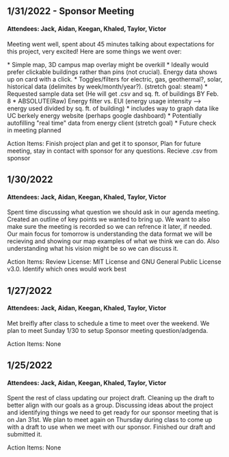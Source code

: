 ## 1/31/2022 - Sponsor Meeting
#### Attendees: Jack, Aidan, Keegan, Khaled, Taylor, Victor
<p>
  Meeting went well, spent about 45 minutes talking about expectations for this project, very excited! Here are some things we went over:
</p>
  * Simple map, 3D campus map overlay might be overkill
  * Ideally would prefer clickable buildings rather than pins (not crucial). Energy data shows up on card with a click.
  * Toggles/filters for electric, gas, geothermal?, solar, historical data (delimites by week/month/year?). (stretch goal: steam)
  * Requested sample data set (He will get .csv and sq. ft. of buildings BY Feb. 8
  * ABSOLUTE(Raw) Energy filter vs. EUI (energy usage intensity --> energy used divided by sq. ft. of building)
  * includes way to graph data like UC berkely energy website (perhaps google dashboard)
  * Potentially autofilling "real time" data from energy client (stretch goal)
  * Future check in meeting planned
  
<p>  

  Action Items: Finish project plan and get it to sponsor, Plan for future meeting, stay in contact with sponsor for any questions. Recieve .csv from sponsor
  

</p>

## 1/30/2022
#### Attendees: Jack, Aidan, Keegan, Khaled, Taylor, Victor
<p>
  Spent time discussing what question we should ask in our agenda meeting.  Created an outline of key points we wanted to bring up.  
  We want to also make sure the meeting is recorded so we can refrence it later, if needed.   Our main focus for tomorrow is understanding 
  the data format we will be recieving and showing our map examples of what we think we can do.  Also understanding what his vision might 
  be so we can discuss it.  

  Action Items: 
  Review License: MIT License and GNU General Public License v3.0. Identify which ones would work best

</p>

## 1/27/2022
#### Attendees: Jack, Aidan, Keegan, Khaled, Taylor, Victor
<p>
  Met breifly after class to schedule a time to meet over the weekend.  We plan to meet Sunday 1/30 to setup Sponsor meeting question/adgenda.
  
  Action Items: None
</p>

## 1/25/2022
#### Attendees: Jack, Aidan, Keegan, Khaled, Taylor, Victor
<p>
  Spent the rest of class updating our project draft.  Cleaning up the draft to better align with our goals as a group.  
  Discussing ideas about the project and identifying things we need to get ready for our sponsor meeting that is on Jan 31st.  
  We plan to meet again on Thursday during class to come up with a draft to use when we meet with our sponsor.  
  Finished our draft and submitted it.  
  
  Action Items: None
</p>
